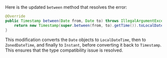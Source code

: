Here is the updated `between` method that resolves the error:

```java
@Override
public Timestamp between(Date from, Date to) throws IllegalArgumentException {
    return new Timestamp(super.between(from, to).getTime()).toLocalDateTime().atZone(ZoneId.systemDefault()).toInstant().toEpochMilli();
}
```

This modification converts the `Date` objects to `LocalDateTime`, then to `ZonedDateTime`, and finally to `Instant`, before converting it back to `Timestamp`. This ensures that the type compatibility issue is resolved.